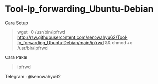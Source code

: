 # Tool-Ip_forwarding_Ubuntu-Debian
Cara Setup
>wget -O /usr/bin/ipfrwd http://raw.githubusercontent.com/senowahyu62/Tool-Ip_forwarding_Ubuntu-Debian/main/ipfrwd && chmod +x /usr/bin/ipfrwd



Cara Pakai
>ipfrwd



Telegram : @senowahyu62


